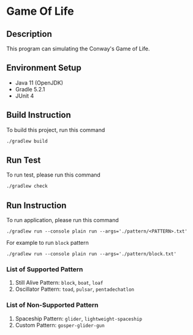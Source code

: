 # Game Of Life

## Description

This program can simulating the Conway's Game of Life.

## Environment Setup
- Java 11 (OpenJDK)
- Gradle 5.2.1
- JUnit 4

## Build Instruction

To build this project, run this command
```bash
./gradlew build
```

## Run Test
To run test, please run this command
```bash
./gradlew check
```

## Run Instruction
To run application, please run this command
```
./gradlew run --console plain run --args='./pattern/<PATTERN>.txt'
```
For example to run `block` pattern
```
./gradlew run --console plain run --args='./pattern/block.txt'
```

### List of Supported Pattern
1. Still Alive Pattern: `block`, `boat`, `loaf`
2. Oscillator Pattern: `toad`, `pulsar`, `pentadechatlon`

### List of Non-Supported Pattern
1. Spaceship Pattern: `glider`, `lightweight-spaceship`
2. Custom Pattern: `gosper-glider-gun`
